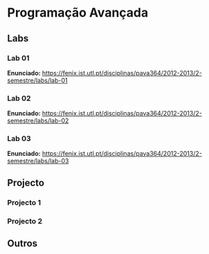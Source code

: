 Programação Avançada
====================

## Labs

### Lab 01

**Enunciado:** https://fenix.ist.utl.pt/disciplinas/pava364/2012-2013/2-semestre/labs/lab-01

### Lab 02

**Enunciado:** https://fenix.ist.utl.pt/disciplinas/pava364/2012-2013/2-semestre/labs/lab-02

### Lab 03

**Enunciado:** https://fenix.ist.utl.pt/disciplinas/pava364/2012-2013/2-semestre/labs/lab-03

## Projecto

### Projecto 1

### Projecto 2


## Outros

